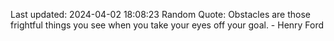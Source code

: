 Last updated: 2024-04-02 18:08:23
Random Quote: Obstacles are those frightful things you see when you take your eyes off your goal. - Henry Ford